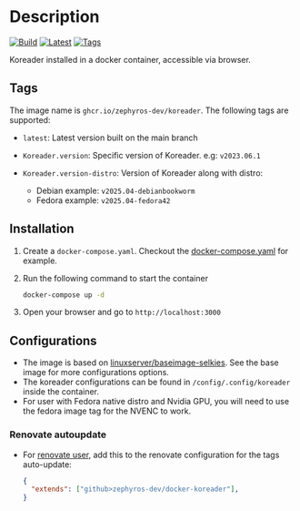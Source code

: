 # Description

[![Build](https://github.com/zephyros-dev/docker-koreader/actions/workflows/build.yaml/badge.svg?branch=main)](https://github.com/zephyros-dev/docker-koreader/actions/workflows/build.yaml)
[![Latest](https://ghcr-badge.egpl.dev/zephyros-dev/koreader/latest_tag?color=%2344cc11&ignore=latest&label=Latest&trim=)](https://github.com/zephyros-dev/docker-koreader/pkgs/container/koreader)
[![Tags](https://ghcr-badge.egpl.dev/zephyros-dev/koreader/tags?color=%2344cc11&ignore=latest&n=3&label=Tags&trim=)](https://github.com/zephyros-dev/docker-koreader/pkgs/container/koreader)

Koreader installed in a docker container, accessible via browser.

## Tags

The image name is `ghcr.io/zephyros-dev/koreader`. The following tags are supported:

- `latest`: Latest version built on the main branch
- `Koreader.version`: Specific version of Koreader. e.g: `v2023.06.1`
- `Koreader.version-distro`: Version of Koreader along with distro:

  - Debian example: `v2025.04-debianbookworm`
  - Fedora example: `v2025.04-fedora42`

## Installation

1. Create a `docker-compose.yaml`. Checkout the [docker-compose.yaml](docker-compose.yaml) for example.

2. Run the following command to start the container

   ```bash
   docker-compose up -d
   ```

3. Open your browser and go to `http://localhost:3000`

## Configurations

- The image is based on [linuxserver/baseimage-selkies](https://github.com/linuxserver/docker-baseimage-selkies). See the base image for more configurations options.
- The koreader configurations can be found in `/config/.config/koreader` inside the container.
- For user with Fedora native distro and Nvidia GPU, you will need to use the fedora image tag for the NVENC to work.

### Renovate autoupdate

- For [renovate user](https://github.com/renovatebot/renovate), add this to the renovate configuration for the tags auto-update:

  ```json
  {
    "extends": ["github>zephyros-dev/docker-koreader"],
  }
  ```
